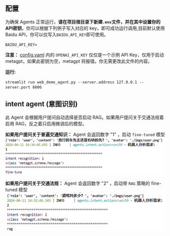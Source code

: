 ## 配置
为确保 Agents 正常运行，**请在项目根目录下新建`.env`文件，并在其中设置你的API密钥**，你可以根据下列例子写入对应的 key，即可成功运行调用,目前默认使用 Baidu API，你可以仅写入`BAIDU_API_KEY`即可使用。

```
BAIDU_API_KEY=
```

**注意：** [config.yaml](../config/config.yaml) 内的 `OPENAI_API_KEY` 仅仅是一个示例 API Key，仅用于启动 metagpt，如果此密钥为空，metagpt 将报错。你无需更改此文件的内容。

**运行:**
```
streamlit run web_demo_agent.py --server.address 127.0.0.1 --server.port 6006
```

## intent agent (意图识别)
此 Agent 会根据用户提问自动选择是否启动 RAG。如果用户提问关于交通法规着启用 RAG，反之着只启用微调后的模型。

**如果用户提问关于普遍交通知识：** Agent 会返回数字 "1" ，启动 `fine-tuned` 模型
![intent_agent_1.png](../assets/intent_agent_1.png)

**如果用户提问关于交通法规：** Agent 会返回数字 "2" ，启动带 `RAG` 策略的 fine-tuned 模型
![intent_agent_2.png](../assets/intent_agent_2.png)
